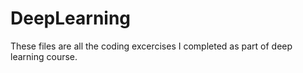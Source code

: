 # DeepLearning

These files are all the coding excercises I  completed as part of deep learning course.
